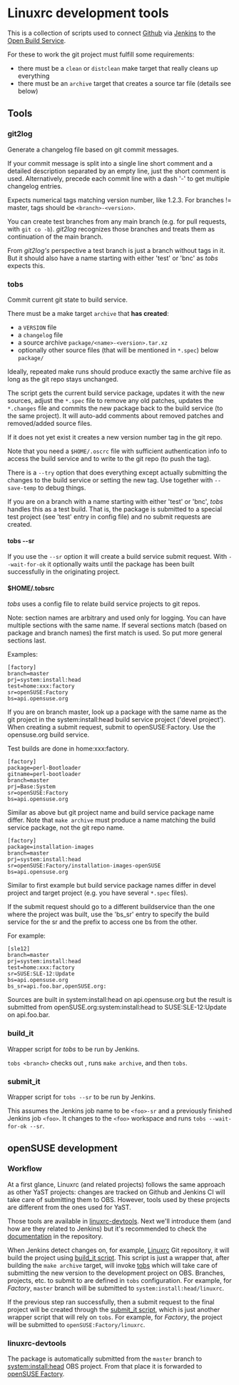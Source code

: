 # Linuxrc development tools


This is a collection of scripts used to connect [Github](http://github.com/)
via [Jenkins](http://jenkins-ci.org/) to the [Open Build
Service](https://build.opensuse.org/).

For these to work the git project must fulfill some requirements:

* there must be a `clean` or `distclean` make target that really cleans up
  everything
* there must be an `archive` target that creates a source tar file (details see
  below)

## Tools

### git2log

Generate a changelog file based on git commit messages.

If your commit message is split into a single line short comment and a
detailed description separated by an empty line, just the short comment is
used. Alternatively, precede each commit line with a dash '-' to get
multiple changelog entries.

Expects numerical tags matching version number, like 1.2.3. For branches !=
master, tags should be `<branch>-<version>`.

You can create test branches from any main branch (e.g. for pull requests,
with `git co -b`). _git2log_ recognizes those branches and treats them as
continuation of the main branch.

From _git2log's_ perspective a test branch is just a branch without tags in
it. But it should also have a name starting with either 'test' or 'bnc' as
_tobs_ expects this.

### tobs

Commit current git state to build service.

There must be a make target `archive` that **has created**:

* a `VERSION` file
* a `changelog` file
* a source archive `package/<name>-<version>.tar.xz`
* optionally other source files (that will be mentioned in `*.spec`) below `package/`

Ideally, repeated make runs should produce exactly the same archive file as
long as the git repo stays unchanged.

The script gets the current build service package, updates it with the new
sources, adjust the `*.spec` file to remove any old patches, updates the
`*.changes` file and commits the new package back to the build service (to the
same project). It will auto-add comments about removed patches and
removed/added source files.

If it does not yet exist it creates a new version number tag in the git
repo.

Note that you need a `$HOME/.oscrc` file with sufficient authentication info
to access the build service and to write to the git repo (to push the tag).

There is a `--try` option that does everything except actually submitting
the changes to the build service or setting the new tag. Use together with
`--save-temp` to debug things.

If you are on a branch with a name starting with either 'test' or 'bnc',
_tobs_ handles this as a test build. That is, the package is submitted to a
special test project (see 'test' entry in config file) and no submit
requests are created.

#### tobs --sr

If you use the `--sr` option it will create a build service submit request.
With `--wait-for-ok` it optionally waits until the package has been built
successfully in the originating project.

#### $HOME/.tobsrc

_tobs_ uses a config file to relate build service projects to git repos.

Note: section names are arbitrary and used only for logging. You can have
multiple sections with the same name. If several sections match (based on
package and branch names) the first match is used. So put more general
sections last.

Examples:

    [factory]
    branch=master
    prj=system:install:head
    test=home:xxx:factory
    sr=openSUSE:Factory
    bs=api.opensuse.org

If you are on branch master, look up a package with the same name as the
git project in the system:install:head build service project ('devel
project'). When creating a submit request, submit to openSUSE:Factory. Use
the opensuse.org build service.

Test builds are done in home:xxx:factory.

    [factory]
    package=perl-Bootloader
    gitname=perl-bootloader
    branch=master
    prj=Base:System
    sr=openSUSE:Factory
    bs=api.opensuse.org

Similar as above but git project name and build service package name
differ. Note that `make archive` must produce a name matching the build
service package, not the git repo name.

    [factory]
    package=installation-images
    branch=master
    prj=system:install:head
    sr=openSUSE:Factory/installation-images-openSUSE
    bs=api.opensuse.org

Similar to first example but build service package names differ in devel
project and target project (e.g. you have several `*.spec` files).

If the submit request should go to a different buildservice than the one
where the project was built, use the 'bs_sr' entry to specify the build
service for the sr and the prefix to access one bs from the other.

For example:

    [sle12]
    branch=master
    prj=system:install:head
    test=home:xxx:factory
    sr=SUSE:SLE-12:Update
    bs=api.opensuse.org
    bs_sr=api.foo.bar,openSUSE.org:

Sources are built in system:install:head on api.opensuse.org but the result
is submitted from openSUSE.org:system:install:head to SUSE:SLE-12:Update on
api.foo.bar.

### build_it

  Wrapper script for _tobs_ to be run by Jenkins.

  `tobs <branch>` checks out <branch>, runs `make archive`, and then `tobs`.


### submit_it

  Wrapper script for `tobs --sr` to be run by Jenkins.

  This assumes the Jenkins job name to be `<foo>-sr` and a previously
  finished Jenkins job `<foo>`. It changes to the `<foo>` workspace and runs
  `tobs --wait-for-ok --sr`.

## openSUSE development

### Workflow

At a first glance, Linuxrc (and related projects) follows the same approach as other YaST projects:
changes are tracked on Github and Jenkins CI will take care of submitting them to OBS. However,
tools used by these projects are different from the ones used for YaST.

Those tools are available in [linuxrc-devtools](http://github.com/openSUSE/linuxrc-devtools).
Next we'll introduce them (and how are they related to Jenkins) but it's recommended to check the
[documentation](https://github.com/openSUSE/linuxrc-devtools/blob/master/README.md)
in the repository.

When Jenkins detect changes on, for example,
[Linuxrc](http://github.com/openSUSE/linuxrc) Git repository, it will build the
project using [build_it
script](https://github.com/openSUSE/linuxrc-devtools/blob/master/build_it).
This script is just a wrapper that, after building the `make archive` target,
will invoke
[tobs](https://github.com/openSUSE/linuxrc-devtools/blob/master/tobs) which
will take care of submitting the new version to the development project on OBS.
Branches, projects, etc. to submit to are defined in `tobs` configuration. For
example, for _Factory_, `master` branch will be submitted to `system:install:head/linuxrc`.

If the previous step ran successfully, then a submit request to the final
project will be created through the [submit_it
script](https://github.com/openSUSE/linuxrc-devtools/blob/master/submit_it),
which is just another wrapper script that will rely on `tobs`. For example, for
_Factory_, the project will be submitted to `openSUSE:Factory/linuxrc`.

### linuxrc-devtools

The package is automatically submitted from the `master` branch to
[system:install:head](https://build.opensuse.org/package/show/system:install:head/linuxrc-devtools)
OBS project. From that place it is forwarded to
[openSUSE Factory](https://build.opensuse.org/project/show/openSUSE:Factory).

